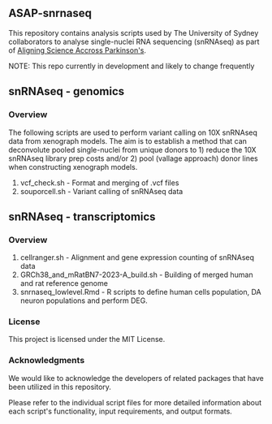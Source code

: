 ## ASAP-snrnaseq

This repository contains analysis scripts used by The University of Sydney collaborators to analyse single-nuclei RNA sequencing (snRNAseq) as part of [Aligning Science Accross Parkinson's](https://parkinsonsroadmap.org/#).

NOTE: This repo currently in development and likely to change frequently 
 

## snRNAseq - genomics
### Overview
The following scripts are used to perform variant calling on 10X snRNAseq data from xenograph models. The aim is to establish a method that can deconvolute pooled single-nuclei from unique donors to 1) reduce the 10X snRNAseq library prep costs and/or 2) pool (vallage approach) donor lines when constructing xenograph models.

1. vcf_check.sh - Format and merging of .vcf files
2. souporcell.sh - Variant calling of snRNAseq data

## snRNAseq - transcriptomics
### Overview

1. cellranger.sh - Alignment and gene expression counting of snRNAseq data
2. GRCh38_and_mRatBN7-2023-A_build.sh - Building of merged human and rat reference genome
3. snrnaseq_lowlevel.Rmd - R scripts to define human cells population, DA neuron populations and perform DEG.

### License
This project is licensed under the MIT License.

### Acknowledgments
We would like to acknowledge the developers of related packages that have been utilized in this repository.

Please refer to the individual script files for more detailed information about each script's functionality, input requirements, and output formats.
